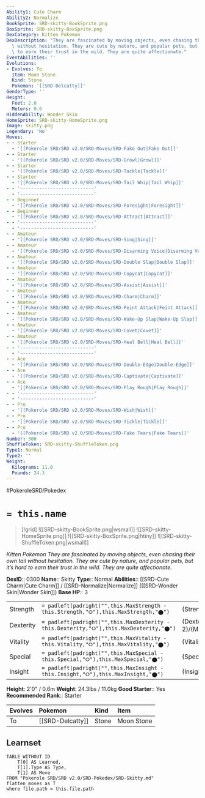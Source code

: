 ```yaml
---
Ability1: Cute Charm
Ability2: Normalize
BookSprite: SRD-skitty-BookSprite.png
BoxSprite: SRD-skitty-BoxSprite.png
DexCategory: Kitten Pokemon
DexDescription: "They are fascinated by moving objects, even chasing their own tail\
  \ without hesitation. They are cute by nature, and popular pets, but it\u2019s hard\
  \ to earn their trust in the wild. They are quite affectionate."
EventAbilities: ''
Evolutions:
- Evolves: To
  Item: Moon Stone
  Kind: Stone
  Pokemon: '[[SRD-Delcatty]]'
GenderType: ''
Height:
  Feet: 2.0
  Meters: 0.6
HiddenAbility: Wonder Skin
HomeSprite: SRD-skitty-HomeSprite.png
Image: skitty.png
Legendary: 'No'
Moves:
- - Starter
  - '[[Pokerole SRD/SRD v2.0/SRD-Moves/SRD-Fake Out|Fake Out]]'
- - Starter
  - '[[Pokerole SRD/SRD v2.0/SRD-Moves/SRD-Growl|Growl]]'
- - Starter
  - '[[Pokerole SRD/SRD v2.0/SRD-Moves/SRD-Tackle|Tackle]]'
- - Starter
  - '[[Pokerole SRD/SRD v2.0/SRD-Moves/SRD-Tail Whip|Tail Whip]]'
- - '---------------------------'
  - '---------------------------'
- - Beginner
  - '[[Pokerole SRD/SRD v2.0/SRD-Moves/SRD-Foresight|Foresight]]'
- - Beginner
  - '[[Pokerole SRD/SRD v2.0/SRD-Moves/SRD-Attract|Attract]]'
- - '---------------------------'
  - '---------------------------'
- - Amateur
  - '[[Pokerole SRD/SRD v2.0/SRD-Moves/SRD-Sing|Sing]]'
- - Amateur
  - '[[Pokerole SRD/SRD v2.0/SRD-Moves/SRD-Disarming Voice|Disarming Voice]]'
- - Amateur
  - '[[Pokerole SRD/SRD v2.0/SRD-Moves/SRD-Double Slap|Double Slap]]'
- - Amateur
  - '[[Pokerole SRD/SRD v2.0/SRD-Moves/SRD-Copycat|Copycat]]'
- - Amateur
  - '[[Pokerole SRD/SRD v2.0/SRD-Moves/SRD-Assist|Assist]]'
- - Amateur
  - '[[Pokerole SRD/SRD v2.0/SRD-Moves/SRD-Charm|Charm]]'
- - Amateur
  - '[[Pokerole SRD/SRD v2.0/SRD-Moves/SRD-Feint Attack|Feint Attack]]'
- - Amateur
  - '[[Pokerole SRD/SRD v2.0/SRD-Moves/SRD-Wake-Up Slap|Wake-Up Slap]]'
- - Amateur
  - '[[Pokerole SRD/SRD v2.0/SRD-Moves/SRD-Covet|Covet]]'
- - Amateur
  - '[[Pokerole SRD/SRD v2.0/SRD-Moves/SRD-Heal Bell|Heal Bell]]'
- - '---------------------------'
  - '---------------------------'
- - Ace
  - '[[Pokerole SRD/SRD v2.0/SRD-Moves/SRD-Double-Edge|Double-Edge]]'
- - Ace
  - '[[Pokerole SRD/SRD v2.0/SRD-Moves/SRD-Captivate|Captivate]]'
- - Ace
  - '[[Pokerole SRD/SRD v2.0/SRD-Moves/SRD-Play Rough|Play Rough]]'
- - '---------------------------'
  - '---------------------------'
- - Pro
  - '[[Pokerole SRD/SRD v2.0/SRD-Moves/SRD-Wish|Wish]]'
- - Pro
  - '[[Pokerole SRD/SRD v2.0/SRD-Moves/SRD-Tickle|Tickle]]'
- - Pro
  - '[[Pokerole SRD/SRD v2.0/SRD-Moves/SRD-Fake Tears|Fake Tears]]'
Number: 300
ShuffleToken: SRD-skitty-ShuffleToken.png
Type1: Normal
Type2: ''
Weight:
  Kilograms: 11.0
  Pounds: 24.3
---
```


#PokeroleSRD/Pokedex

# `= this.name`

> [!grid]
> ![[SRD-skitty-BookSprite.png|wsmall]]
> ![[SRD-skitty-HomeSprite.png]]
> ![[SRD-skitty-BoxSprite.png|htiny]]
> ![[SRD-skitty-ShuffleToken.png|wsmall]]


*Kitten Pokemon*
*They are fascinated by moving objects, even chasing their own tail without hesitation. They are cute by nature, and popular pets, but it’s hard to earn their trust in the wild. They are quite affectionate.*

**DexID**:: 0300
**Name**:: Skitty
**Type**:: Normal
**Abilities**:: [[SRD-Cute Charm|Cute Charm]] / [[SRD-Normalize|Normalize]] ([[SRD-Wonder Skin|Wonder Skin]])
**Base HP**:: 3

|           |                                                                                        |                                          |
| --------- | -------------------------------------------------------------------------------------- | ---------------------------------------- |
| Strength  | `= padleft(padright("",this.MaxStrength - this.Strength,"⭘"),this.MaxStrength,"⬤")`    | (Strength::2)/(MaxStrength::4)   |
| Dexterity | `= padleft(padright("",this.MaxDexterity - this.Dexterity,"⭘"),this.MaxDexterity,"⬤")` | (Dexterity:: 2)/(MaxDexterity::5) |
| Vitality  | `= padleft(padright("",this.MaxVitality - this.Vitality,"⭘"),this.MaxVitality,"⬤")`    | (Vitality::2)/(MaxVitality::4)   |
| Special   | `= padleft(padright("",this.MaxSpecial - this.Special,"⭘"),this.MaxSpecial,"⬤")`       | (Special::1)/(MaxSpecial::3)     |
| Insight   | `= padleft(padright("",this.MaxInsight - this.Insight,"⭘"),this.MaxInsight,"⬤")`       | (Insight::1)/(MaxInsight::3)     |

**Height**: 2'0" / 0.6m
**Weight**: 24.3lbs / 11.0kg
**Good Starter**:: Yes
**Recommended Rank**:: Starter

| Evolves   | Pokemon          | Kind   | Item       |
|:----------|:-----------------|:-------|:-----------|
| To        | [[SRD-Delcatty]] | Stone  | Moon Stone |

## Learnset

```dataview
TABLE WITHOUT ID
    T[0] AS Learned,
    T[1].Type AS Type,
    T[1] AS Move
FROM "Pokerole SRD/SRD v2.0/SRD-Pokedex/SRD-Skitty.md"
flatten moves as T
where file.path = this.file.path
```
